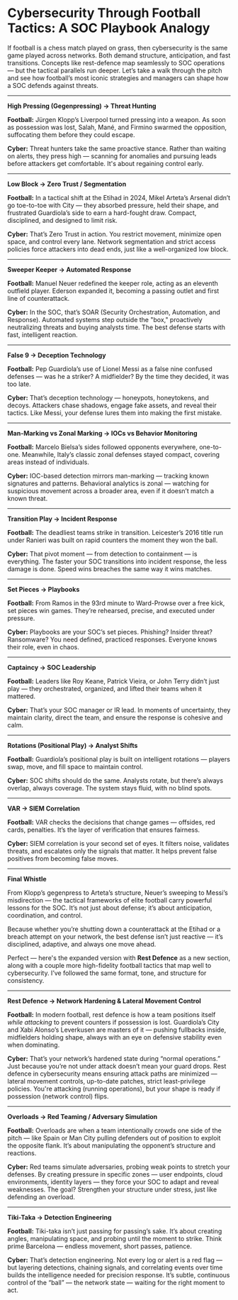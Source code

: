 # **Cybersecurity Through Football Tactics: A SOC Playbook Analogy**

If football is a chess match played on grass, then cybersecurity is the same game played across networks. Both demand structure, anticipation, and fast transitions. Concepts like rest-defence map seamlessly to SOC operations — but the tactical parallels run deeper. Let’s take a walk through the pitch and see how football’s most iconic strategies and managers can shape how a SOC defends against threats.

---

**High Pressing (Gegenpressing) → Threat Hunting**

**Football:** Jürgen Klopp’s Liverpool turned pressing into a weapon. As soon as possession was lost, Salah, Mané, and Firmino swarmed the opposition, suffocating them before they could escape.

**Cyber:** Threat hunters take the same proactive stance. Rather than waiting on alerts, they press high — scanning for anomalies and pursuing leads before attackers get comfortable. It's about regaining control early.

---

**Low Block → Zero Trust / Segmentation**

**Football:** In a tactical shift at the Etihad in 2024, Mikel Arteta’s Arsenal didn’t go toe-to-toe with City — they absorbed pressure, held their shape, and frustrated Guardiola’s side to earn a hard-fought draw. Compact, disciplined, and designed to limit risk.

**Cyber:** That’s Zero Trust in action. You restrict movement, minimize open space, and control every lane. Network segmentation and strict access policies force attackers into dead ends, just like a well-organized low block.

---

**Sweeper Keeper → Automated Response**

**Football:** Manuel Neuer redefined the keeper role, acting as an eleventh outfield player. Ederson expanded it, becoming a passing outlet and first line of counterattack.

**Cyber:** In the SOC, that’s SOAR (Security Orchestration, Automation, and Response). Automated systems step outside the "box," proactively neutralizing threats and buying analysts time. The best defense starts with fast, intelligent reaction.

---

**False 9 → Deception Technology**

**Football:** Pep Guardiola’s use of Lionel Messi as a false nine confused defenses — was he a striker? A midfielder? By the time they decided, it was too late.

**Cyber:** That’s deception technology — honeypots, honeytokens, and decoys. Attackers chase shadows, engage fake assets, and reveal their tactics. Like Messi, your defense lures them into making the first mistake.

---

**Man-Marking vs Zonal Marking → IOCs vs Behavior Monitoring**

**Football:** Marcelo Bielsa’s sides followed opponents everywhere, one-to-one. Meanwhile, Italy’s classic zonal defenses stayed compact, covering areas instead of individuals.

**Cyber:** IOC-based detection mirrors man-marking — tracking known signatures and patterns. Behavioral analytics is zonal — watching for suspicious movement across a broader area, even if it doesn’t match a known threat.

---

**Transition Play → Incident Response**

**Football:** The deadliest teams strike in transition. Leicester’s 2016 title run under Ranieri was built on rapid counters the moment they won the ball.

**Cyber:** That pivot moment — from detection to containment — is everything. The faster your SOC transitions into incident response, the less damage is done. Speed wins breaches the same way it wins matches.

---

**Set Pieces → Playbooks**

**Football:** From Ramos in the 93rd minute to Ward-Prowse over a free kick, set pieces win games. They’re rehearsed, precise, and executed under pressure.

**Cyber:** Playbooks are your SOC’s set pieces. Phishing? Insider threat? Ransomware? You need defined, practiced responses. Everyone knows their role, even in chaos.

---

**Captaincy → SOC Leadership**

**Football:** Leaders like Roy Keane, Patrick Vieira, or John Terry didn’t just play — they orchestrated, organized, and lifted their teams when it mattered.

**Cyber:** That’s your SOC manager or IR lead. In moments of uncertainty, they maintain clarity, direct the team, and ensure the response is cohesive and calm.

---

**Rotations (Positional Play) → Analyst Shifts**

**Football:** Guardiola’s positional play is built on intelligent rotations — players swap, move, and fill space to maintain control.

**Cyber:** SOC shifts should do the same. Analysts rotate, but there’s always overlap, always coverage. The system stays fluid, with no blind spots.

---

**VAR → SIEM Correlation**

**Football:** VAR checks the decisions that change games — offsides, red cards, penalties. It’s the layer of verification that ensures fairness.

**Cyber:** SIEM correlation is your second set of eyes. It filters noise, validates threats, and escalates only the signals that matter. It helps prevent false positives from becoming false moves.

---

**Final Whistle**

From Klopp’s gegenpress to Arteta’s structure, Neuer’s sweeping to Messi’s misdirection — the tactical frameworks of elite football carry powerful lessons for the SOC. It’s not just about defense; it’s about anticipation, coordination, and control.

Because whether you’re shutting down a counterattack at the Etihad or a breach attempt on your network, the best defense isn’t just reactive — it’s disciplined, adaptive, and always one move ahead.

Perfect — here's the expanded version with **Rest Defence** as a new section, along with a couple more high-fidelity football tactics that map well to cybersecurity. I’ve followed the same format, tone, and structure for consistency.

---

**Rest Defence → Network Hardening & Lateral Movement Control**

**Football:** In modern football, rest defence is how a team positions itself *while attacking* to prevent counters if possession is lost. Guardiola’s City and Xabi Alonso’s Leverkusen are masters of it — pushing fullbacks inside, midfielders holding shape, always with an eye on defensive stability even when dominating.

**Cyber:** That’s your network’s hardened state during “normal operations.” Just because you’re not under attack doesn’t mean your guard drops. Rest defence in cybersecurity means ensuring attack paths are minimized — lateral movement controls, up-to-date patches, strict least-privilege policies. You're attacking (running operations), but your shape is ready if possession (network control) flips.

---

**Overloads → Red Teaming / Adversary Simulation**

**Football:** Overloads are when a team intentionally crowds one side of the pitch — like Spain or Man City pulling defenders out of position to exploit the opposite flank. It’s about manipulating the opponent’s structure and reactions.

**Cyber:** Red teams simulate adversaries, probing weak points to stretch your defenses. By creating pressure in specific zones — user endpoints, cloud environments, identity layers — they force your SOC to adapt and reveal weaknesses. The goal? Strengthen your structure under stress, just like defending an overload.

---

**Tiki-Taka → Detection Engineering**

**Football:** Tiki-taka isn’t just passing for passing’s sake. It’s about creating angles, manipulating space, and probing until the moment to strike. Think prime Barcelona — endless movement, short passes, patience.

**Cyber:** That’s detection engineering. Not every log or alert is a red flag — but layering detections, chaining signals, and correlating events over time builds the intelligence needed for precision response. It’s subtle, continuous control of the “ball” — the network state — waiting for the right moment to act.


